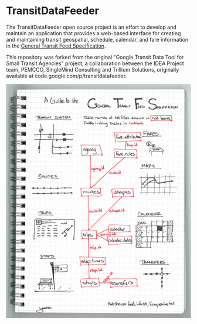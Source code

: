 # TransitDataFeeder
The TransitDataFeeder open source project is an effort to develop and maintain an application that provides a web-based interface for creating and maintaining transit geospatial, schedule, calendar, and fare information in the [General Transit Feed Specification](https://developers.google.com/transit/gtfs).

This repository was forked from the original "Google Transit Data Tool for Small Transit Agencies" project, a collaboration between the IDEA Project team, PEMCCO, SingleMind Consulting and Trillium Solutions, originally available at code.google.com/p/transitdatafeeder.

![The Open Plans Guide to GTFS Data](open-plans-gtfs-guide.png?raw=true "Title")
